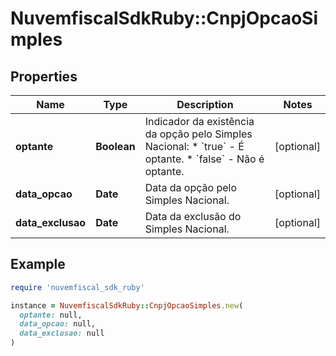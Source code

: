 # NuvemfiscalSdkRuby::CnpjOpcaoSimples

## Properties

| Name | Type | Description | Notes |
| ---- | ---- | ----------- | ----- |
| **optante** | **Boolean** | Indicador da existência da opção pelo Simples Nacional:  * &#x60;true&#x60; - É optante.  * &#x60;false&#x60; - Não é optante. | [optional] |
| **data_opcao** | **Date** | Data da opção pelo Simples Nacional. | [optional] |
| **data_exclusao** | **Date** | Data da exclusão do Simples Nacional. | [optional] |

## Example

```ruby
require 'nuvemfiscal_sdk_ruby'

instance = NuvemfiscalSdkRuby::CnpjOpcaoSimples.new(
  optante: null,
  data_opcao: null,
  data_exclusao: null
)
```

